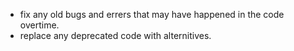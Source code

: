 + fix any old bugs and errers that may have happened in the code overtime.
+ replace any deprecated code with alternitives.